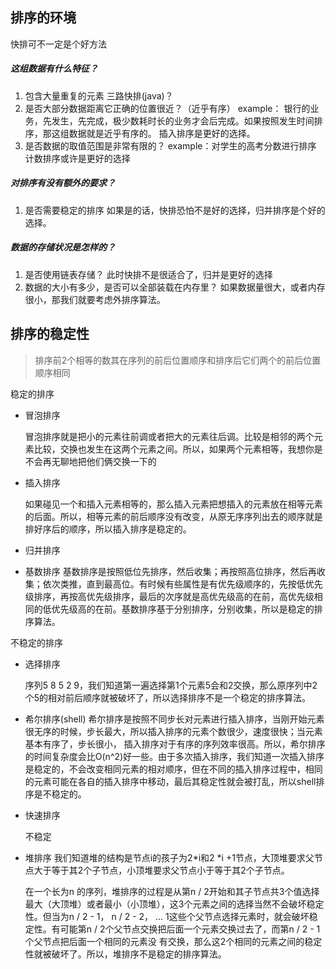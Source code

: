 ## 排序的环境

快排可不一定是个好方法


##### 这组数据有什么特征？

1. 包含大量重复的元素
   三路快排(java)？
2. 是否大部分数据距离它正确的位置很近？（近乎有序）
   example： 银行的业务，先发生，先完成，极少数耗时长的业务才会后完成。如果按照发生时间排序，那这组数据就是近乎有序的。
   插入排序是更好的选择。
3. 是否数据的取值范围是非常有限的？
   example：对学生的高考分数进行排序
   计数排序或许是更好的选择

##### 对排序有没有额外的要求？
1. 是否需要稳定的排序
   如果是的话，快排恐怕不是好的选择，归并排序是个好的选择。

##### 数据的存储状况是怎样的？
1. 是否使用链表存储？
   此时快排不是很适合了，归并是更好的选择
2. 数据的大小有多少，是否可以全部装载在内存里？
   如果数据量很大，或者内存很小，那我们就要考虑外排序算法。
   
   

## 排序的稳定性

> 排序前2个相等的数其在序列的前后位置顺序和排序后它们两个的前后位置顺序相同

稳定的排序

- 冒泡排序

  冒泡排序就是把小的元素往前调或者把大的元素往后调。比较是相邻的两个元素比较，交换也发生在这两个元素之间。所以，如果两个元素相等，我想你是不会再无聊地把他们俩交换一下的

- 插入排序

  如果碰见一个和插入元素相等的，那么插入元素把想插入的元素放在相等元素的后面。所以，相等元素的前后顺序没有改变，从原无序序列出去的顺序就是排好序后的顺序，所以插入排序是稳定的。

- 归并排序

- 基数排序
基数排序是按照低位先排序，然后收集；再按照高位排序，然后再收集；依次类推，直到最高位。有时候有些属性是有优先级顺序的，先按低优先级排序，再按高优先级排序，最后的次序就是高优先级高的在前，高优先级相同的低优先级高的在前。基数排序基于分别排序，分别收集，所以是稳定的排序算法。

不稳定的排序

- 选择排序

  序列5 8 5 2 9，我们知道第一遍选择第1个元素5会和2交换，那么原序列中2个5的相对前后顺序就被破坏了，所以选择排序不是一个稳定的排序算法。

- 希尔排序(shell)
  希尔排序是按照不同步长对元素进行插入排序，当刚开始元素很无序的时候，步长最大，所以插入排序的元素个数很少，速度很快；当元素基本有序了，步长很小， 插入排序对于有序的序列效率很高。所以，希尔排序的时间复杂度会比O(n^2)好一些。由于多次插入排序，我们知道一次插入排序是稳定的，不会改变相同元素的相对顺序，但在不同的插入排序过程中，相同的元素可能在各自的插入排序中移动，最后其稳定性就会被打乱，所以shell排序是不稳定的。

- 快速排序

  不稳定

- 堆排序
    我们知道堆的结构是节点i的孩子为2*i和2 *i +1节点，大顶堆要求父节点大于等于其2个子节点，小顶堆要求父节点小于等于其2个子节点。
    
    在一个长为n 的序列，堆排序的过程是从第n / 2开始和其子节点共3个值选择最大（大顶堆）或者最小（小顶堆），这3个元素之间的选择当然不会破坏稳定性。但当为n / 2 - 1， n / 2 - 2， ... 1这些个父节点选择元素时，就会破坏稳定性。有可能第n / 2个父节点交换把后面一个元素交换过去了，而第n / 2 - 1个父节点把后面一个相同的元素没 有交换，那么这2个相同的元素之间的稳定性就被破坏了。所以，堆排序不是稳定的排序算法。

  